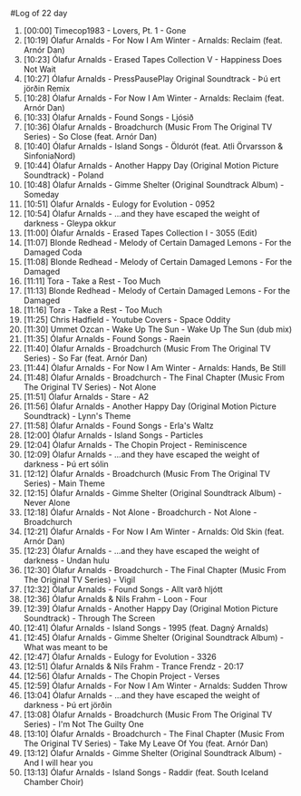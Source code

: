 #Log of 22 day

1. [00:00] Timecop1983 - Lovers, Pt. 1 - Gone
1. [10:19] Ólafur Arnalds - For Now I Am Winter - Arnalds: Reclaim (feat. Arnór Dan)
1. [10:23] Ólafur Arnalds - Erased Tapes Collection V - Happiness Does Not Wait
1. [10:27] Ólafur Arnalds - PressPausePlay Original Soundtrack - Þú ert jörðin Remix
1. [10:28] Ólafur Arnalds - For Now I Am Winter - Arnalds: Reclaim (feat. Arnór Dan)
1. [10:33] Ólafur Arnalds - Found Songs - Ljósið
1. [10:36] Ólafur Arnalds - Broadchurch (Music From The Original TV Series) - So Close (feat. Arnór Dan)
1. [10:40] Ólafur Arnalds - Island Songs - Öldurót (feat. Atli Örvarsson & SinfoniaNord)
1. [10:44] Ólafur Arnalds - Another Happy Day (Original Motion Picture Soundtrack) - Poland
1. [10:48] Ólafur Arnalds - Gimme Shelter (Original Soundtrack Album) - Someday
1. [10:51] Ólafur Arnalds - Eulogy for Evolution - 0952
1. [10:54] Ólafur Arnalds - ...and they have escaped the weight of darkness - Gleypa okkur
1. [11:00] Ólafur Arnalds - Erased Tapes Collection I - 3055 (Edit)
1. [11:07] Blonde Redhead - Melody of Certain Damaged Lemons - For the Damaged Coda
1. [11:08] Blonde Redhead - Melody of Certain Damaged Lemons - For the Damaged
1. [11:11] Tora - Take a Rest - Too Much
1. [11:13] Blonde Redhead - Melody of Certain Damaged Lemons - For the Damaged
1. [11:16] Tora - Take a Rest - Too Much
1. [11:25] Chris Hadfield - Youtube Covers - Space Oddity
1. [11:30] Ummet Ozcan - Wake Up The Sun - Wake Up The Sun (dub mix)
1. [11:35] Ólafur Arnalds - Found Songs - Raein
1. [11:40] Ólafur Arnalds - Broadchurch (Music From The Original TV Series) - So Far (feat. Arnór Dan)
1. [11:44] Ólafur Arnalds - For Now I Am Winter - Arnalds: Hands, Be Still
1. [11:48] Ólafur Arnalds - Broadchurch - The Final Chapter (Music From The Original TV Series) - Not Alone
1. [11:51] Ólafur Arnalds - Stare - A2
1. [11:56] Ólafur Arnalds - Another Happy Day (Original Motion Picture Soundtrack) - Lynn's Theme
1. [11:58] Ólafur Arnalds - Found Songs - Erla's Waltz
1. [12:00] Ólafur Arnalds - Island Songs - Particles
1. [12:04] Ólafur Arnalds - The Chopin Project - Reminiscence
1. [12:09] Ólafur Arnalds - ...and they have escaped the weight of darkness - Þú ert sólin
1. [12:12] Ólafur Arnalds - Broadchurch (Music From The Original TV Series) - Main Theme
1. [12:15] Ólafur Arnalds - Gimme Shelter (Original Soundtrack Album) - Never Alone
1. [12:18] Ólafur Arnalds - Not Alone - Broadchurch - Not Alone - Broadchurch
1. [12:21] Ólafur Arnalds - For Now I Am Winter - Arnalds: Old Skin (feat. Arnór Dan)
1. [12:23] Ólafur Arnalds - ...and they have escaped the weight of darkness - Undan hulu
1. [12:30] Ólafur Arnalds - Broadchurch - The Final Chapter (Music From The Original TV Series) - Vigil
1. [12:32] Ólafur Arnalds - Found Songs - Allt varð hljótt
1. [12:36] Ólafur Arnalds & Nils Frahm - Loon - Four
1. [12:39] Ólafur Arnalds - Another Happy Day (Original Motion Picture Soundtrack) - Through The Screen
1. [12:41] Ólafur Arnalds - Island Songs - 1995 (feat. Dagný Arnalds)
1. [12:45] Ólafur Arnalds - Gimme Shelter (Original Soundtrack Album) - What was meant to be
1. [12:47] Ólafur Arnalds - Eulogy for Evolution - 3326
1. [12:51] Ólafur Arnalds & Nils Frahm - Trance Frendz - 20:17
1. [12:56] Ólafur Arnalds - The Chopin Project - Verses
1. [12:59] Ólafur Arnalds - For Now I Am Winter - Arnalds: Sudden Throw
1. [13:04] Ólafur Arnalds - ...and they have escaped the weight of darkness - Þú ert jörðin
1. [13:08] Ólafur Arnalds - Broadchurch (Music From The Original TV Series) - I'm Not The Guilty One
1. [13:10] Ólafur Arnalds - Broadchurch - The Final Chapter (Music From The Original TV Series) - Take My Leave Of You (feat. Arnór Dan)
1. [13:12] Ólafur Arnalds - Gimme Shelter (Original Soundtrack Album) - And I will hear you
1. [13:13] Ólafur Arnalds - Island Songs - Raddir (feat. South Iceland Chamber Choir)
